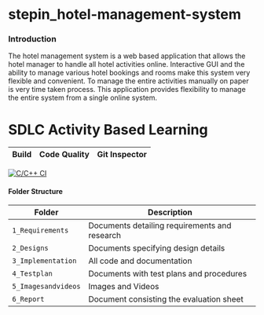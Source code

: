 # stepin_hotel-management-system
### Introduction

The hotel management system is a web based application that allows the hotel manager to handle all hotel activities online. Interactive GUI and the ability to manage various hotel bookings and rooms make this system very flexible and convenient. To manage the entire activities manually on paper is very time taken process. This application provides flexibility to manage the entire system from a single online system.

# SDLC Activity Based Learning
Build | Code Quality | Git Inspector |
|---------|------------|-------------|
[![C/C++ CI](https://github.com/Sindhuja1312/stepin_hotel-management-system/actions/workflows/c.yml/badge.svg)](https://github.com/Sindhuja1312/stepin_hotel-management-system/actions/workflows/c.yml)

#### Folder Structure
Folder             | Description
-------------------| -----------------------------------------
`1_Requirements`   | Documents detailing requirements and research
`2_Designs`         | Documents specifying design details
`3_Implementation` | All code and documentation
`4_Testplan`      | Documents with test plans and procedures
`5_Imagesandvideos`   | Images and Videos 
`6_Report`   | Document consisting the evaluation sheet 

